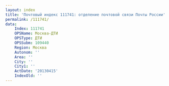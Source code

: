 ```yaml
---
layout: index
title: 'Почтовый индекс 111741: отделение почтовой связи Почты России'
permalink: /111741/
data:
    Index: 111741
    OPSName: Москва-ДТИ
    OPSType: ДТИ
    OPSSubm: 109440
    Region: Москва
    Autonom: ''
    Area: ''
    City: ''
    City1: ''
    ActDate: '20130415'
    IndexOld: ''
---
```

